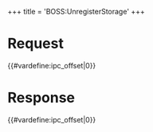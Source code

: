 +++
title = 'BOSS:UnregisterStorage'
+++

# Request

{{#vardefine:ipc_offset\|0}}

# Response

{{#vardefine:ipc_offset\|0}}